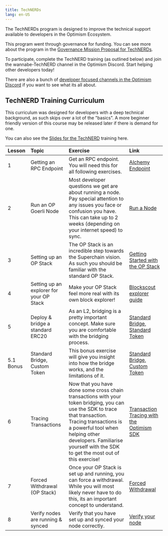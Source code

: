```yaml
---
title: TechNERDs
lang: en-US
---
```


The TechNERDs program is designed to improve the technical support available to developers in the Optimism Ecosystem. 

This program went through governance for funding. You can see more about the program in the [Governance Mission Proposal for TechNERDs](https://gov.optimism.io/t/ready-technerd-program/6087). 

To participate, complete the TechNERD training (as outlined below) and join the wannabe-TechNERD channel in the Optimism Discord. Start helping other developers today!

There are also a bunch of [developer focused channels in the Optimism Discord](https://discord.com/channels/667044843901681675/1080862392281481246) if you want to see what its all about. 

## TechNERD Training Curriculum

This curriculum was designed for developers with a deep technical background, as such skips over a lot of the "basics". A more beginner friendly version of this course may be released later if there is demand for one. 

You can also see the [Slides for the TechNERD](https://docs.google.com/presentation/d/1hyJAV39nxsGX3XOUTsRpcQoaSrYWE3qvsjT2cu8w560/edit?usp=sharing) training here. 

| Lesson | Topic | Exercise | Link |
|:-------|:------|:---------|:-----|
| 1 | Getting an RPC Endpoint | Get an RPC endpoint. You will need this for all following exercises. | [Alchemy Endpoint](https://github.com/ethereum-optimism/optimism-tutorial/tree/main/ecosystem/alchemy) |
| 2 | Run an OP Goerli Node | Most developer questions we get are about running a node. Pay special attention to any issues you face or confusion you have. This can take up to 2 weeks (depending on your internet speed) to sync. | [Run a Node](https://community.optimism.io/docs/developers/build/run-a-node/) |
| 3 | Setting up an OP Stack | The OP Stack is an incredible step towards the Superchain vision. As such you should be familiar with the standard OP Stack. | [Getting Started with the OP Stack](https://stack.optimism.io/docs/build/getting-started/)
| 4 | Setting up an explorer for your OP Stack | Make your OP Stack feel more real with its own block explorer! | [Blockscout explorer guide](https://stack.optimism.io/docs/build/explorer/)
|  5 | Deploy & bridge a standard ERC20 | As an L2, bridging is a pretty important concept. Make sure you are comfortable with the bridging process. | [Standard Bridge, Standard Token](https://github.com/ethereum-optimism/optimism-tutorial/tree/main/standard-bridge-standard-token) | 
| 5.1 Bonus | Standard Bridge, Custom Token | This bonus exercise will give you insight into how the bridge works, and the limitations of it. | [Standard Bridge, Custom Token](https://github.com/ethereum-optimism/optimism-tutorial/tree/main/standard-bridge-custom-token)
| 6 | Tracing Transactions | Now that you have done some cross chain transactions with your token bridging, you can use the SDK to trace that transaction. Tracing transactions is a powerful tool when helping other developers. Familiarise yourself with the SDK to get the most out of this exercise! | [Transaction Tracing with the Optimism SDK](https://github.com/ethereum-optimism/optimism-tutorial/tree/main/sdk-trace-tx)
| 7 | Forced Withdrawal (OP Stack) | Once your OP Stack is set up and running, you can force a withdrawal. While you will most likely never have to do this, its an important concept to understand. | [Forced Withdrawal](https://stack.optimism.io/docs/security/forced-withdrawal/)
| 8 | Verify nodes are running & synced | Verify that you have set up and synced your node correctly. | [Verify your node](https://stack.optimism.io/docs/build/getting-started/#use-your-rollup)

